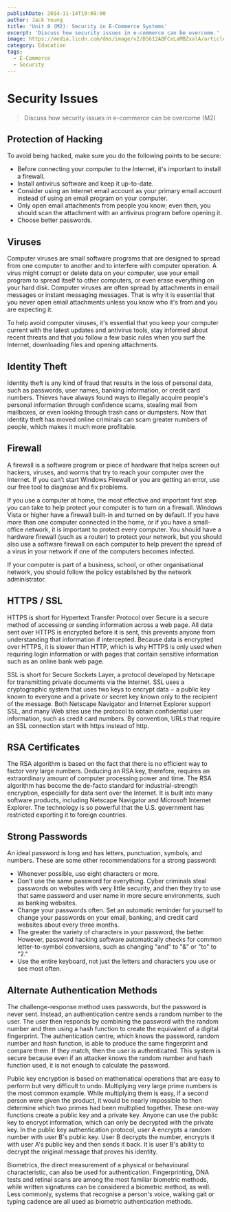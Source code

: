 ```yaml
---
publishDate: 2014-11-14T19:09:00
author: Jack Young
title: 'Unit 8 (M2): Security in E-Commerce Systems'
excerpt: 'Discuss how security issues in e-commerce can be overcome.'
image: https://media.licdn.com/dms/image/v2/D5612AQFCeLaMBZxalA/article-cover_image-shrink_720_1280/article-cover_image-shrink_720_1280/0/1691040534378?e=2147483647&v=beta&t=te80aBdk1_LjHG5sxy_YnKqCRJkFZW0xnKkhnJ8Q5Qg
category: Education
tags:
  - E-Commerce
  - Security
---
```


# Security Issues

> Discuss how security issues in e-commerce can be overcome (M2)

## Protection of Hacking

To avoid being hacked, make sure you do the following points to be secure:

- Before connecting your computer to the Internet, it's important to install a firewall.
- Install antivirus software and keep it up-to-date.
- Consider using an Internet email account as your primary email account instead of using an email program on your computer.
- Only open email attachments from people you know; even then, you should scan the attachment with an antivirus program before opening it.
- Choose better passwords.

## Viruses

Computer viruses are small software programs that are designed to spread from one computer to another and to interfere with computer operation. A virus might corrupt or delete data on your computer, use your email program to spread itself to other computers, or even erase everything on your hard disk. Computer viruses are often spread by attachments in email messages or instant messaging messages. That is why it is essential that you never open email attachments unless you know who it's from and you are expecting it.

To help avoid computer viruses, it's essential that you keep your computer current with the latest updates and antivirus tools, stay informed about recent threats and that you follow a few basic rules when you surf the Internet, downloading files and opening attachments.

## Identity Theft

Identity theft is any kind of fraud that results in the loss of personal data, such as passwords, user names, banking information, or credit card numbers. Thieves have always found ways to illegally acquire people's personal information through confidence scams, stealing mail from mailboxes, or even looking through trash cans or dumpsters. Now that identity theft has moved online criminals can scam greater numbers of people, which makes it much more profitable.

## Firewall

A firewall is a software program or piece of hardware that helps screen out hackers, viruses, and worms that try to reach your computer over the Internet. If you can’t start Windows Firewall or you are getting an error, use our free tool to diagnose and fix problems.

If you use a computer at home, the most effective and important first step you can take to help protect your computer is to turn on a firewall. Windows Vista or higher have a firewall built-in and turned on by default. If you have more than one computer connected in the home, or if you have a small-office network, it is important to protect every computer. You should have a hardware firewall (such as a router) to protect your network, but you should also use a software firewall on each computer to help prevent the spread of a virus in your network if one of the computers becomes infected.

If your computer is part of a business, school, or other organisational network, you should follow the policy established by the network administrator.

## HTTPS / SSL

HTTPS is short for Hypertext Transfer Protocol over Secure is a secure method of accessing or sending information across a web page. All data sent over HTTPS is encrypted before it is sent, this prevents anyone from understanding that information if intercepted. Because data is encrypted over HTTPS, it is slower than HTTP, which is why HTTPS is only used when requiring login information or with pages that contain sensitive information such as an online bank web page.

SSL is short for Secure Sockets Layer, a protocol developed by Netscape for transmitting private documents via the Internet. SSL uses a cryptographic system that uses two keys to encrypt data − a public key known to everyone and a private or secret key known only to the recipient of the message. Both Netscape Navigator and Internet Explorer support SSL, and many Web sites use the protocol to obtain confidential user information, such as credit card numbers. By convention, URLs that require an SSL connection start with https instead of http.

## RSA Certificates

The RSA algorithm is based on the fact that there is no efficient way to factor very large numbers. Deducing an RSA key, therefore, requires an extraordinary amount of computer processing power and time. The RSA algorithm has become the de-facto standard for industrial-strength encryption, especially for data sent over the Internet. It is built into many software products, including Netscape Navigator and Microsoft Internet Explorer. The technology is so powerful that the U.S. government has restricted exporting it to foreign countries.

## Strong Passwords

An ideal password is long and has letters, punctuation, symbols, and numbers. These are some other recommendations for a strong password:

- Whenever possible, use eight characters or more.
- Don't use the same password for everything. Cyber criminals steal passwords on websites with very little security, and then they try to use that same password and user name in more secure environments, such as banking websites.
- Change your passwords often. Set an automatic reminder for yourself to change your passwords on your email, banking, and credit card websites about every three months.
- The greater the variety of characters in your password, the better. However, password hacking software automatically checks for common letter-to-symbol conversions, such as changing "and" to "&" or "to" to "2."
- Use the entire keyboard, not just the letters and characters you use or see most often.

## Alternate Authentication Methods

The challenge-response method uses passwords, but the password is never sent. Instead, an authentication centre sends a random number to the user. The user then responds by combining the password with the random number and then using a hash function to create the equivalent of a digital fingerprint. The authentication centre, which knows the password, random number and hash function, is able to produce the same fingerprint and compare them. If they match, then the user is authenticated. This system is secure because even if an attacker knows the random number and hash function used, it is not enough to calculate the password.

Public key encryption is based on mathematical operations that are easy to perform but very difficult to undo. Multiplying very large prime numbers is the most common example. While multiplying them is easy, if a second person were given the product, it would be nearly impossible to then determine which two primes had been multiplied together. These one-way functions create a public key and a private key. Anyone can use the public key to encrypt information, which can only be decrypted with the private key. In the public key authentication protocol, user A encrypts a random number with user B's public key. User B decrypts the number, encrypts it with user A's public key and then sends it back. It is user B's ability to decrypt the original message that proves his identity.

Biometrics, the direct measurement of a physical or behavioural characteristic, can also be used for authentication. Fingerprinting, DNA tests and retinal scans are among the most familiar biometric methods, while written signatures can be considered a biometric method, as well. Less commonly, systems that recognise a person's voice, walking gait or typing cadence are all used as biometric authentication methods.
